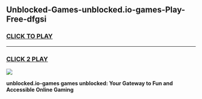 
## Unblocked-Games-unblocked.io-games-Play-Free-dfgsi
<h3>
<a href="https://premium76.site?title=unblocked.io-games&ref=23A">CLICK TO PLAY</a></h3>
<hr>

<h3>
<a href="https://premium76.site?title=unblocked.io-games&ref=23A">CLICK 2 PLAY</a>
  
</h3>

<a href="https://premium76.site?title=unblocked.io-games&ref=23A"><img src="https://clearcache.store/games.png"></a>


**unblocked.io-games games unblocked: Your Gateway to Fun and Accessible Online Gaming**
